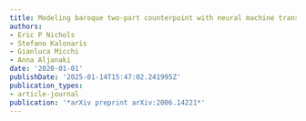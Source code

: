 ```yaml
---
title: Modeling baroque two-part counterpoint with neural machine translation
authors:
- Eric P Nichols
- Stefano Kalonaris
- Gianluca Micchi
- Anna Aljanaki
date: '2020-01-01'
publishDate: '2025-01-14T15:47:02.241995Z'
publication_types:
- article-journal
publication: '*arXiv preprint arXiv:2006.14221*'
---
```


